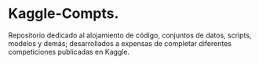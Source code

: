 # Kaggle-Compts.
Repositorio dedicado al alojamiento de código, conjuntos de datos, scripts, modelos y demás; desarrollados a expensas de completar diferentes competiciones publicadas en Kaggle.
